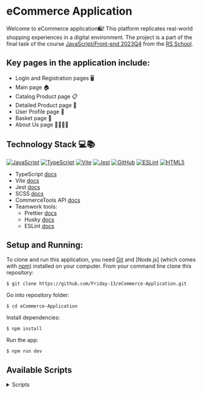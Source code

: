 # eCommerce Application

Welcome to eCommerce application🛍️! This platform replicates real-world shopping experiences in a digital environment.
The project is a part of the final task of the course [JavaScript/Front-end 2023Q4](https://rs.school/courses/javascript-mentoring-program) from the [RS School](https://rs.school/).

## Key pages in the application include:

* Login and Registration pages 🖥️
* Main page 🏠
* Catalog Product page 📋
* Detailed Product page 🔎
* User Profile page 👤
* Basket page 🛒
* About Us page 🙋‍♂️🙋‍♀️

## Technology Stack 💻📚

[![JavaScript](https://img.shields.io/badge/javascript-%23323330.svg?style=plastic&logo=javascript&logoColor=%23F7DF1E)](https://img.shields.io/badge/javascript-%23323330.svg?style=plastic&logo=javascript&logoColor=%23F7DF1E) [![TypeScript](https://img.shields.io/badge/typescript-%23007ACC.svg?style=plastic&logo=typescript&logoColor=white)](https://img.shields.io/badge/typescript-%23007ACC.svg?style=plastic&logo=typescript&logoColor=white) [![Vite](https://img.shields.io/badge/vite-%23646CFF.svg?style=plastic&logo=vite&logoColor=white)](https://img.shields.io/badge/vite-%23646CFF.svg?style=plastic&logo=vite&logoColor=white) [![Jest](https://img.shields.io/badge/-jest-%23C21325?style=plastic&logo=jest&logoColor=white)](https://img.shields.io/badge/-jest-%23C21325?style=plastic&logo=jest&logoColor=white) [![GitHub](https://img.shields.io/badge/github-%23121011.svg?style=plastic&logo=github&logoColor=white)](https://img.shields.io/badge/github-%23121011.svg?style=plastic&logo=github&logoColor=white) [![ESLint](https://img.shields.io/badge/ESLint-4B3263?style=plastic&logo=eslint&logoColor=white)](https://img.shields.io/badge/ESLint-4B3263?style=plastic&logo=eslint&logoColor=white) [![HTML5](https://img.shields.io/badge/html5-%23E34F26.svg?style=plastic&logo=html5&logoColor=white)](https://img.shields.io/badge/html5-%23E34F26.svg?style=plastic&logo=html5&logoColor=white) 

* TypeScript [docs](https://www.typescriptlang.org/docs/handbook/typescript-from-scratch.html)
* Vite [docs](https://main--vitejs.netlify.app/guide/)
* Jest [docs](https://jestjs.io/docs/getting-started)
* SCSS [docs](https://sass-lang.com/documentation/)
* CommerceTools API [docs](https://docs.commercetools.com/api/general-concepts)
* Teamwork tools:
    * Prettier [docs](https://prettier.io/docs/en/)
    * Husky [docs](https://typicode.github.io/husky/)
    * ESLint [docs](https://eslint.org/docs/latest/use/core-concepts)

## Setup and Running:

To clone and run this application, you need [Git](https://git-scm.com/) and [Node.js] (which comes with [npm](https://www.npmjs.com/)) installed on your computer. From your command line clone this repository:

```$ git clone https://github.com/Friday-13/eCommerce-Application.git```

Go into repository folder:

```$ cd eCommerce-Application```

Install dependencies:

```$ npm install```

Run the app:

```$ npm run dev```


## Available Scripts

<details><summary>Scripts</summary>

   * To start a local development server:
    ```npm run dev```
   * To generate a distribution-ready version of the project in the dist directory:
    ```npm run build```
   * To start a local web server that serves the built solution from the dist directory for previewing:
    ```npm run preview```
   * To deploy the project at GitHub Pages:
    ```npm run build && npx gh-pages -d dist -b gh-pages```
   * To run a JavaScript linter and catch potential issues early in the development process via ESLint:
    ```npm run lint:js```
   * To fix linting issues in JavaScript and TypeScript files:
    ```npm run lint:js:fix```
   * To ensure CSS and SCSS code maintains consistency across the stylesheets:
    ```npm run lint:css```
   * To fix linting issues in CSS and SCSS codebase:
    ```npm run lint:css:fix```
   * To ensure consistent code style and formatting across the project files via Prettier:
    ```npm run format```
   * To run the test suite using Jest. Jest executes the project's test cases and provides the test results:
    ```npm run jest:test```
   * To run Commitizen (cz) for creating structured and standardized commit messages:
    ```npm run commit```

</details>